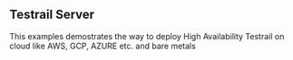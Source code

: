 ## Testrail Server

This examples demostrates the way to deploy High Availability Testrail on cloud like AWS, GCP, AZURE etc. and bare metals
